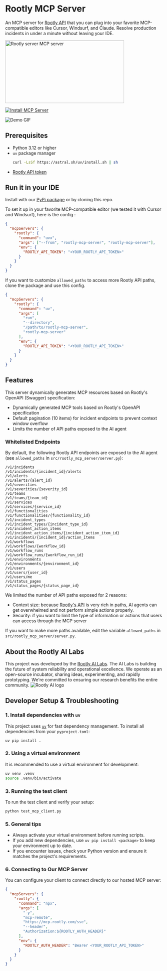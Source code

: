# Rootly MCP Server

An MCP server for [Rootly API](https://docs.rootly.com/api-reference/overview) that you can plug into your favorite MCP-compatible editors like Cursor, Windsurf, and Claude. Resolve production incidents in under a minute without leaving your IDE.

<a href="https://glama.ai/mcp/servers/@Rootly-AI-Labs/Rootly-MCP-server">
  <img width="380" height="200" src="https://glama.ai/mcp/servers/@Rootly-AI-Labs/Rootly-MCP-server/badge" alt="Rootly server MCP server" />
</a>

[![Install MCP Server](https://cursor.com/deeplink/mcp-install-dark.svg)](https://cursor.com/install-mcp?name=rootly&config=eyJjb21tYW5kIjoibnB4IC15IG1jcC1yZW1vdGUgaHR0cHM6Ly9tY3Aucm9vdGx5LmNvbS9zc2UgLS1oZWFkZXIgQXV0aG9yaXphdGlvbjoke1JPT1RMWV9BVVRIX0hFQURFUn0iLCJlbnYiOnsiUk9PVExZX0FVVEhfSEVBREVSIjoiQmVhcmVyIDxZT1VSX1JPT1RMWV9BUElfVE9LRU4%2BIn19)

![Demo GIF](rootly-mcp-server-demo.gif)

## Prerequisites

- Python 3.12 or higher
- `uv` package manager
  ```bash
  curl -LsSf https://astral.sh/uv/install.sh | sh
  ```
- [Rootly API token](https://docs.rootly.com/api-reference/overview#how-to-generate-an-api-key%3F)

## Run it in your IDE

Install with our [PyPi package](https://pypi.org/project/rootly-mcp-server/) or by cloning this repo.

To set it up in your favorite MCP-compatible editor (we tested it with Cursor and Windsurf), here is the config :

```json
{
  "mcpServers": {
    "rootly": {
      "command": "uvx",
      "args": ["--from", "rootly-mcp-server", "rootly-mcp-server"],
      "env": {
        "ROOTLY_API_TOKEN": "<YOUR_ROOTLY_API_TOKEN>"
      }
    }
  }
}
```

If you want to customize `allowed_paths` to access more Rootly API paths, clone the package and use this config.

```json
{
  "mcpServers": {
    "rootly": {
      "command": "uv",
      "args": [
        "run",
        "--directory",
        "/path/to/rootly-mcp-server",
        "rootly-mcp-server"
      ],
      "env": {
        "ROOTLY_API_TOKEN": "<YOUR_ROOTLY_API_TOKEN>"
      }
    }
  }
}
```

## Features

This server dynamically generates MCP resources based on Rootly's OpenAPI (Swagger) specification:

- Dynamically generated MCP tools based on Rootly's OpenAPI specification
- Default pagination (10 items) for incident endpoints to prevent context window overflow
- Limits the number of API paths exposed to the AI agent

### Whitelisted Endpoints

By default, the following Rootly API endpoints are exposed to the AI agent (see `allowed_paths` in `src/rootly_mcp_server/server.py`):

```
/v1/incidents
/v1/incidents/{incident_id}/alerts
/v1/alerts
/v1/alerts/{alert_id}
/v1/severities
/v1/severities/{severity_id}
/v1/teams
/v1/teams/{team_id}
/v1/services
/v1/services/{service_id}
/v1/functionalities
/v1/functionalities/{functionality_id}
/v1/incident_types
/v1/incident_types/{incident_type_id}
/v1/incident_action_items
/v1/incident_action_items/{incident_action_item_id}
/v1/incidents/{incident_id}/action_items
/v1/workflows
/v1/workflows/{workflow_id}
/v1/workflow_runs
/v1/workflow_runs/{workflow_run_id}
/v1/environments
/v1/environments/{environment_id}
/v1/users
/v1/users/{user_id}
/v1/users/me
/v1/status_pages
/v1/status_pages/{status_page_id}
```

We limited the number of API paths exposed for 2 reasons:

- Context size: because [Rootly's API](https://docs.rootly.com/api-reference/overview) is very rich in paths, AI agents can get overwhelmed and not perform simple actions properly.
- Security: if you want to limit the type of information or actions that users can access through the MCP server

If you want to make more paths available, edit the variable `allowed_paths` in `src/rootly_mcp_server/server.py`.

## About the Rootly AI Labs

This project was developed by the [Rootly AI Labs](https://labs.rootly.ai/). The AI Labs is building the future of system reliability and operational excellence. We operate as an open-source incubator, sharing ideas, experimenting, and rapidly prototyping. We're committed to ensuring our research benefits the entire community.
![Rootly AI logo](https://github.com/Rootly-AI-Labs/EventOrOutage/raw/main/rootly-ai.png)

## Developer Setup & Troubleshooting

### 1. Install dependencies with `uv`

This project uses [`uv`](https://github.com/astral-sh/uv) for fast dependency management. To install all dependencies from your `pyproject.toml`:

```bash
uv pip install .
```

### 2. Using a virtual environment

It is recommended to use a virtual environment for development:

```bash
uv venv .venv
source .venv/bin/activate
```

### 3. Running the test client

To run the test client and verify your setup:

```bash
python test_mcp_client.py
```

### 5. General tips

- Always activate your virtual environment before running scripts.
- If you add new dependencies, use `uv pip install <package>` to keep your environment up to date.
- If you encounter issues, check your Python version and ensure it matches the project's requirements.

### 6. Connecting to Our MCP Server

You can configure your client to connect directly to our hosted MCP server:

```json
{
  "mcpServers": {
    "rootly": {
      "command": "npx",
      "args": [
        "-y",
        "mcp-remote",
        "https://mcp.rootly.com/sse",
        "--header",
        "Authorization:${ROOTLY_AUTH_HEADER}"
      ],
      "env": {
        "ROOTLY_AUTH_HEADER": "Bearer <YOUR_ROOTLY_API_TOKEN>"
      }
    }
  }
}
```